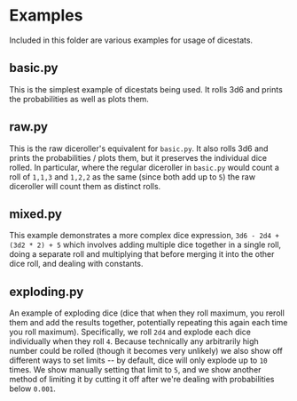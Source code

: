 # Examples

Included in this folder are various examples for usage of dicestats.

## basic.py

This is the simplest example of dicestats being used. It rolls 3d6 and prints the probabilities as well as plots them.

## raw.py

This is the raw diceroller's equivalent for `basic.py`. It also rolls 3d6 and prints the probabilities / plots them, but it preserves the individual dice rolled. In particular, where the regular diceroller in `basic.py` would count a roll of `1,1,3` and `1,2,2` as the same (since both add up to `5`) the raw diceroller will count them as distinct rolls.

## mixed.py

This example demonstrates a more complex dice expression, `3d6 - 2d4 + (3d2 * 2) + 5` which involves adding multiple dice together in a single roll, doing a separate roll and multiplying that before merging it into the other dice roll, and dealing with constants.

## exploding.py

An example of exploding dice (dice that when they roll maximum, you reroll them and add the results together, potentially repeating this again each time you roll maximum). Specifically, we roll `2d4` and explode each dice individually when they roll `4`. Because technically any arbitrarily high number could be rolled (though it becomes very unlikely) we also show off different ways to set limits -- by default, dice will only explode up to `10` times. We show manually setting that limit to `5`, and we show another method of limiting it by cutting it off after we're dealing with probabilities below `0.001`.
